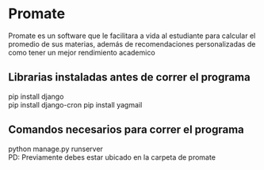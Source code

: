 # Promate
Promate es un software que le facilitara a vida al estudiante para calcular el promedio de sus materias, además de recomendaciones personalizadas de como tener un mejor rendimiento academico

## Librarias instaladas antes de correr el programa
pip install django<br>
pip install django-cron
pip install yagmail
## Comandos necesarios para correr el programa
python manage.py runserver<br>
PD: Previamente debes estar ubicado en la carpeta de promate 
  



